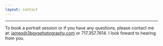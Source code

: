 ```yaml
---
layout: contact
---
```

__________________________________________________________________________________________________________________________
To book a portrait session or if you have any questions, please contact me at: <james@3boysphotography.com></code> or 717.357.7614. I look foward to hearing from you.
